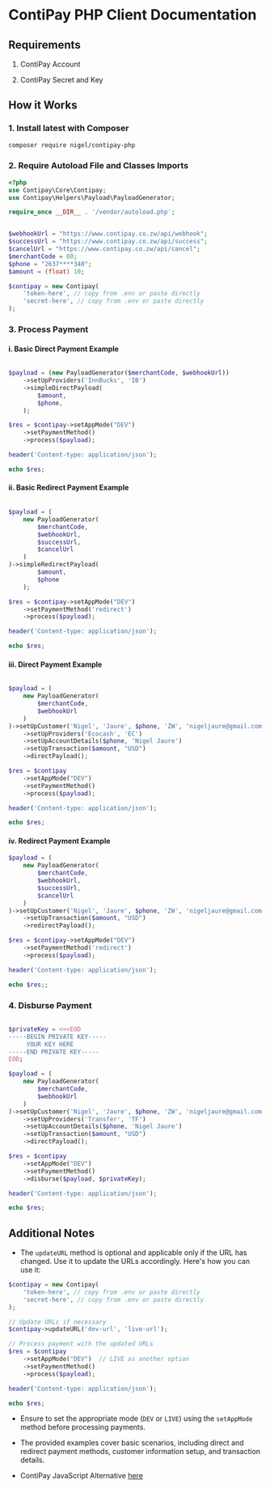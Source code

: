 # ContiPay PHP Client Documentation

## Requirements

1. ContiPay Account

2. ContiPay Secret and Key

## How it Works

### 1. Install latest with Composer

```bash
composer require nigel/contipay-php
```

### 2. Require Autoload File and Classes Imports

```php
<?php
use Contipay\Core\Contipay;
use Contipay\Helpers\Payload\PayloadGenerator;

require_once __DIR__ . '/vendor/autoload.php';


$webhookUrl = "https://www.contipay.co.zw/api/webhook";
$successUrl = "https://www.contipay.co.zw/api/success";
$cancelUrl = "https://www.contipay.co.zw/api/cancel";
$merchantCode = 00;
$phone = "2637****340";
$amount = (float) 10;

$contipay = new Contipay(
    'token-here', // copy from .env or paste directly
    'secret-here', // copy from .env or paste directly
);
```

### 3. Process Payment

#### i. Basic Direct Payment Example

```php

$payload = (new PayloadGenerator($merchantCode, $webhookUrl))
    ->setUpProviders('InnBucks', 'IB')
    ->simpleDirectPayload(
        $amount,
        $phone,
    );

$res = $contipay->setAppMode("DEV")
    ->setPaymentMethod()
    ->process($payload);

header('Content-type: application/json');

echo $res;
```

#### ii. Basic Redirect Payment Example

```php

$payload = (
    new PayloadGenerator(
        $merchantCode,
        $webhookUrl,
        $successUrl,
        $cancelUrl
    )
)->simpleRedirectPayload(
        $amount,
        $phone
    );

$res = $contipay->setAppMode("DEV")
    ->setPaymentMethod('redirect')
    ->process($payload);

header('Content-type: application/json');

echo $res;
```

#### iii. Direct Payment Example

```php

$payload = (
    new PayloadGenerator(
        $merchantCode,
        $webhookUrl
    )
)->setUpCustomer('Nigel', 'Jaure', $phone, 'ZW', 'nigeljaure@gmail.com')
    ->setUpProviders('Ecocash', 'EC')
    ->setUpAccountDetails($phone, 'Nigel Jaure')
    ->setUpTransaction($amount, "USD")
    ->directPayload();

$res = $contipay
    ->setAppMode("DEV")
    ->setPaymentMethod()
    ->process($payload);

header('Content-type: application/json');

echo $res;
```

#### iv. Redirect Payment Example

```php
$payload = (
    new PayloadGenerator(
        $merchantCode,
        $webhookUrl,
        $successUrl,
        $cancelUrl
    )
)->setUpCustomer('Nigel', 'Jaure', $phone, 'ZW', 'nigeljaure@gmail.com')
    ->setUpTransaction($amount, "USD")
    ->redirectPayload();

$res = $contipay->setAppMode("DEV")
    ->setPaymentMethod('redirect')
    ->process($payload);

header('Content-type: application/json');

echo $res;;
```

### 4. Disburse Payment

```php

$privateKey = <<<EOD
-----BEGIN PRIVATE KEY-----
     YOUR KEY HERE 
-----END PRIVATE KEY-----
EOD;

$payload = (
    new PayloadGenerator(
        $merchantCode,
        $webhookUrl
    )
)->setUpCustomer('Nigel', 'Jaure', $phone, 'ZW', 'nigeljaure@gmail.com')
    ->setUpProviders('Transfer', 'TF')
    ->setUpAccountDetails($phone, 'Nigel Jaure')
    ->setUpTransaction($amount, "USD")
    ->directPayload();

$res = $contipay
    ->setAppMode("DEV")
    ->setPaymentMethod()
    ->disburse($payload, $privateKey);

header('Content-type: application/json');

echo $res;
```

## Additional Notes

- The `updateURL` method is optional and applicable only if the URL has changed. Use it to update the URLs accordingly. Here's how you can use it:

```php
$contipay = new Contipay(
    'token-here', // copy from .env or paste directly
    'secret-here', // copy from .env or paste directly
);

// Update URLs if necessary
$contipay->updateURL('dev-url', 'live-url');

// Process payment with the updated URLs
$res = $contipay
    ->setAppMode("DEV")  // LIVE as another option
    ->setPaymentMethod()
    ->process($payload);

header('Content-type: application/json');

echo $res;
```

- Ensure to set the appropriate mode (`DEV` or `LIVE`) using the `setAppMode` method before processing payments.

- The provided examples cover basic scenarios, including direct and redirect payment methods, customer information setup, and transaction details.

- ContiPay JavaScript Alternative [here](https://github.com/njzw/contipay-js-client)
